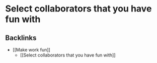 # Select collaborators that you have fun with

## Backlinks
* [[Make work fun]]
	* [[Select collaborators that you have fun with]]

<!-- {BearID:7ACBDCC7-0B75-40C3-B737-CFFEDE50769C-47725-000004DF5A4E7429} -->
